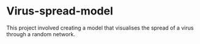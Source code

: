 # Virus-spread-model
This project involved creating a model that visualises the spread of a virus through a random network.
